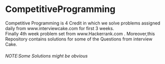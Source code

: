 # CompetitiveProgramming
<vr>
Competitive Programming is 4 Credit in which we solve problems assigned daily from www.interviewcake.com for first 3 weeks.
<br>Finally 4th week problem set from www.Hackerrank.com . 
Moreover,this Repository contains solutions for some of the Questions from interview Cake.
<br>
<h6>NOTE:Some Solutions might be obvious</h6>
